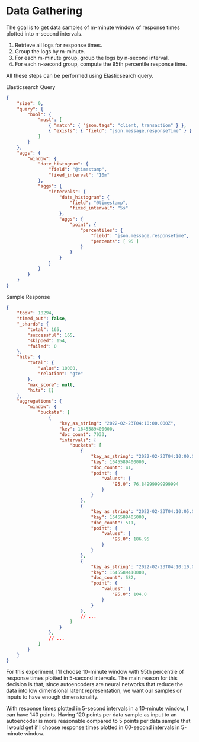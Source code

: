# Data Gathering

The goal is to get data samples of m-minute window of response times plotted into n-second intervals.

1. Retrieve all logs for response times.
2. Group the logs by m-minute.
3. For each m-minute group, group the logs by n-second interval.
4. For each n-second group, compute the 95th percentile response time.

All these steps can be performed using Elasticsearch query.

Elasticsearch Query
```json
{
    "size": 0,
    "query": {
        "bool": {
            "must": [
                { "match": { "json.tags": "client, transaction" } },
                { "exists": { "field": "json.message.responseTime" } }
            ]
        }
    },
    "aggs": {
        "window": {
            "date_histogram": {
                "field": "@timestamp",
                "fixed_interval": "10m"
            },
            "aggs": {
                "intervals": {
                    "date_histogram": {
                        "field": "@timestamp",
                        "fixed_interval": "5s"
                    },
                    "aggs": {
                        "point": {
                            "percentiles": {
                                "field": "json.message.responseTime",
                                "percents": [ 95 ]
                            }
                        }
                    }
                }
            }
        }
    }
}
```

Sample Response
```json
{
    "took": 10294,
    "timed_out": false,
    "_shards": {
        "total": 165,
        "successful": 165,
        "skipped": 154,
        "failed": 0
    },
    "hits": {
        "total": {
            "value": 10000,
            "relation": "gte"
        },
        "max_score": null,
        "hits": []
    },
    "aggregations": {
        "window": {
            "buckets": [
                {
                    "key_as_string": "2022-02-23T04:10:00.000Z",
                    "key": 1645589400000,
                    "doc_count": 7033,
                    "intervals": {
                        "buckets": [
                            {
                                "key_as_string": "2022-02-23T04:10:00.000Z",
                                "key": 1645589400000,
                                "doc_count": 41,
                                "point": {
                                    "values": {
                                        "95.0": 76.84999999999994
                                    }
                                }
                            },
                            {
                                "key_as_string": "2022-02-23T04:10:05.000Z",
                                "key": 1645589405000,
                                "doc_count": 511,
                                "point": {
                                    "values": {
                                        "95.0": 186.95
                                    }
                                }
                            },
                            {
                                "key_as_string": "2022-02-23T04:10:10.000Z",
                                "key": 1645589410000,
                                "doc_count": 582,
                                "point": {
                                    "values": {
                                        "95.0": 104.0
                                    }
                                }
                            },
                            // ...
                        ]
                    }
                },
                // ...
            ]
        }
    }
}
```

For this experiment, I'll choose 10-minute window with 95th percentile of response times plotted in 5-second intervals. The main reason for this decision is that, since autoencoders are neural networks that reduce the data into low dimensional latent representation, we want our samples or inputs to have enough dimensionality.

With response times plotted in 5-second intervals in a 10-minute window, I can have 140 points. Having 120 points per data sample as input to an autoencoder is more reasonable compared to 5 points per data sample that I would get if I choose response times plotted in 60-second intervals in 5-minute window.
